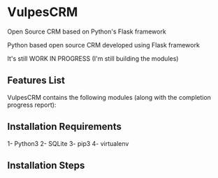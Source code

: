 # VulpesCRM

Open Source CRM based on Python's Flask framework

Python based open source CRM developed using Flask framework

It's still WORK IN PROGRESS (I'm still building the modules)

## Features List

VulpesCRM contains the following modules (along with the completion progress report):


## Installation Requirements

  1- Python3
  2- SQLite
  3- pip3
  4- virtualenv

## Installation Steps
